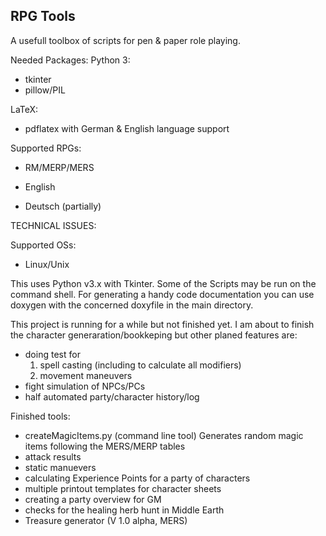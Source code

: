 RPG Tools
---------
A usefull toolbox of scripts for pen & paper role playing.

Needed Packages:
Python 3:
- tkinter
- pillow/PIL

LaTeX:
- pdflatex with German & English language support

Supported RPGs:
- RM/MERP/MERS

- English
- Deutsch (partially)


TECHNICAL ISSUES:

Supported OSs:
- Linux/Unix

This uses Python v3.x with Tkinter. Some of the Scripts may be run on the command shell.
For generating a handy code documentation you can use doxygen with the concerned doxyfile in the main directory.

This project is running for a while but not finished yet. I am about to finish the character generaration/bookkeping but other planed features are:
- doing test for
  1. spell casting (including to calculate all modifiers)
  2. movement maneuvers
- fight simulation of NPCs/PCs
- half automated party/character history/log


Finished tools:
- createMagicItems.py (command line tool) Generates random magic items following the MERS/MERP tables
- attack results
- static manuevers
- calculating Experience Points for a party of characters
- multiple printout templates for character sheets
- creating a party overview for GM
- checks for the healing herb hunt in Middle Earth
- Treasure generator (V 1.0 alpha, MERS)
